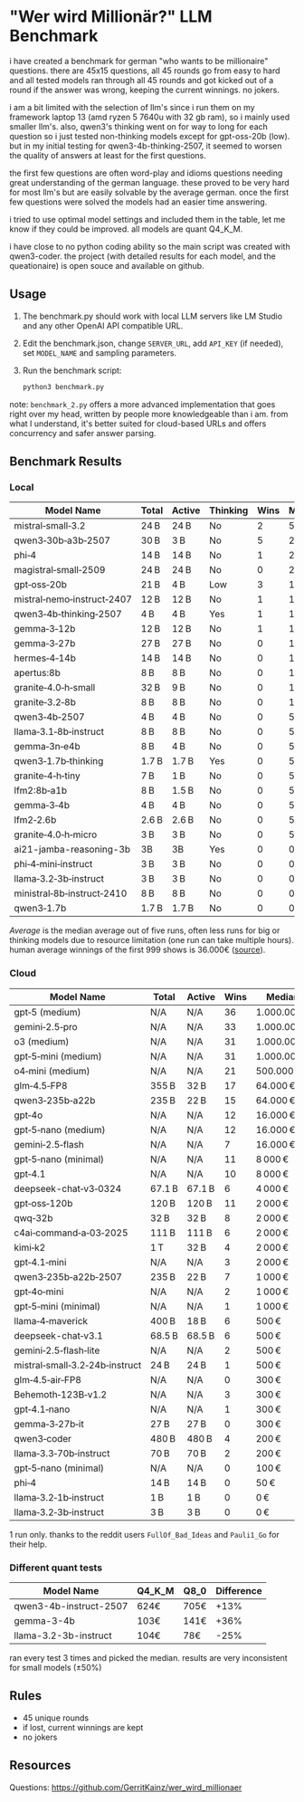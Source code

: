 # "Wer wird Millionär?" LLM Benchmark

 i have created a benchmark for german "who wants to be millionaire" questions. there are 45x15 questions, all 45 rounds go from easy to hard and all tested models ran through all 45 rounds and got kicked out of a round if the answer was wrong, keeping the current winnings. no jokers.

i am a bit limited with the selection of llm's since i run them on my framework laptop 13 (amd ryzen 5 7640u with 32 gb ram), so i mainly used smaller llm's. also, qwen3's thinking went on for way to long for each question so i just tested non-thinking models except for gpt-oss-20b (low). but in my initial testing for qwen3-4b-thinking-2507, it seemed to worsen the quality of answers at least for the first questions.

the first few questions are often word-play and idioms questions needing great understanding of the german language. these proved to be very hard for most llm's but are easily solvable by the average german. once the first few questions were solved the models had an easier time answering.

i tried to use optimal model settings and included them in the table, let me know if they could be improved. all models are quant Q4_K_M.

i have close to no python coding ability so the main script was created with qwen3-coder. the project (with detailed results for each model, and the queationaire) is open souce and available on github.

## Usage

1. The benchmark.py should work with local LLM servers like LM Studio and any other OpenAI API compatible URL.

2. Edit the benchmark.json, change `SERVER_URL`, add `API_KEY` (if needed), set `MODEL_NAME` and sampling parameters.

3. Run the benchmark script:
   
   ```bash
   python3 benchmark.py
   ```

note: `benchmark_2.py` offers a more advanced implementation that goes right over my head, written by people more knowledgeable than i am. from what I understand, it's better suited for cloud-based URLs and offers concurrency and safer answer parsing.

## Benchmark Results

### Local

| Model Name                 | Total | Active | Thinking | Wins | Median | Average   |
| -------------------------- | ----- | ------ | -------- | ---- | ------ | --------- |
| mistral‑small‑3.2          | 24 B  | 24 B   | No       | 2    | 500 €  | 63.812 €  |
| qwen3‑30b‑a3b‑2507         | 30 B  | 3 B    | No       | 5    | 200 €  | 118.111 € |
| phi‑4                      | 14 B  | 14 B   | No       | 1    | 200 €  | 25.987 €  |
| magistral‑small‑2509       | 24 B  | 24 B   | No       | 0    | 200 €  | 25.003 €  |
| gpt‑oss‑20b                | 21 B  | 4 B    | Low      | 3    | 100 €  | 80.177 €  |
| mistral‑nemo‑instruct‑2407 | 12 B  | 12 B   | No       | 1    | 100 €  | 34.383 €  |
| qwen3‑4b‑thinking‑2507     | 4 B   | 4 B    | Yes      | 1    | 100 €  | 27.343 €  |
| gemma‑3‑12b                | 12 B  | 12 B   | No       | 1    | 100 €  | 24.291 €  |
| gemma‑3‑27b                | 27 B  | 27 B   | No       | 0    | 100 €  | 15.039 €  |
| hermes‑4‑14b               | 14 B  | 14 B   | No       | 0    | 100 €  | 14.916 €  |
| apertus:8b                 | 8 B   | 8 B    | No       | 0    | 100 €  | 1.998 €   |
| granite‑4.0‑h‑small        | 32 B  | 9 B    | No       | 0    | 100 €  | 764 €     |
| granite‑3.2‑8b             | 8 B   | 8 B    | No       | 0    | 100 €  | 620 €     |
| qwen3‑4b‑2507              | 4 B   | 4 B    | No       | 0    | 50 €   | 624 €     |
| llama‑3.1‑8b‑instruct      | 8 B   | 8 B    | No       | 0    | 50 €   | 484 €     |
| gemma‑3n‑e4b               | 8 B   | 4 B    | No       | 0    | 50 €   | 383 €     |
| qwen3‑1.7b‑thinking        | 1.7 B | 1.7 B  | Yes      | 0    | 50 €   | 356 €     |
| granite‑4‑h‑tiny           | 7 B   | 1 B    | No       | 0    | 50 €   | 321 €     |
| lfm2:8b‑a1b                | 8 B   | 1.5 B  | No       | 0    | 50 €   | 303 €     |
| gemma‑3‑4b                 | 4 B   | 4 B    | No       | 0    | 50 €   | 158 €     |
| lfm2‑2.6b                  | 2.6 B | 2.6 B  | No       | 0    | 50 €   | 126 €     |
| granite‑4.0‑h‑micro        | 3 B   | 3 B    | No       | 0    | 50 €   | 100 €     |
| ai21-jamba-reasoning-3b    | 3B    | 3B     | Yes      | 0    | 0€     | 225€      |
| phi‑4‑mini‑instruct        | 3 B   | 3 B    | No       | 0    | 0 €    | 157 €     |
| llama‑3.2‑3b‑instruct      | 3 B   | 3 B    | No       | 0    | 0 €    | 125 €     |
| ministral‑8b‑instruct‑2410 | 8 B   | 8 B    | No       | 0    | 0 €    | 60 €      |
| qwen3‑1.7b                 | 1.7 B | 1.7 B  | No       | 0    | 0 €    | 57 €      |

*Average* is the median average out of five runs, often less runs for big or thinking models due to resource limitation (one run can take multiple hours). human average winnings of the first 999 shows is 36.000€ ([source](https://www.stern.de/kultur/tv/jubilaeum-von--wer-wird-millionaer---zahlen-und-fakten-aus-999-ausgaben-3605146.html)).

### Cloud

| Model Name                     | Total  | Active | Wins | Median      | Average   |
| ------------------------------ | ------ | ------ | ---- | ----------- | --------- |
| gpt‑5 (medium)                 | N/A    | N/A    | 36   | 1.000.000 € | 813.783 € |
| gemini‑2.5‑pro                 | N/A    | N/A    | 33   | 1.000.000 € | 742.004 € |
| o3 (medium)                    | N/A    | N/A    | 31   | 1.000.000 € | 716.546 € |
| gpt‑5‑mini (medium)            | N/A    | N/A    | 31   | 1.000.000 € | 673.838 € |
| o4‑mini (medium)               | N/A    | N/A    | 21   | 500.000 €   | 512.221 € |
| glm‑4.5‑FP8                    | 355 B  | 32 B   | 17   | 64.000 €    | 410.813 € |
| qwen3‑235b‑a22b                | 235 B  | 22 B   | 15   | 64.000 €    | 369.027 € |
| gpt‑4o                         | N/A    | N/A    | 12   | 16.000 €    | 302.186 € |
| gpt‑5‑nano (medium)            | N/A    | N/A    | 12   | 16.000 €    | 299.494 € |
| gemini‑2.5‑flash               | N/A    | N/A    | 7    | 16.000 €    | 205.816 € |
| gpt‑5‑nano (minimal)           | N/A    | N/A    | 11   | 8 000 €     | 277.661 € |
| gpt‑4.1                        | N/A    | N/A    | 10   | 8 000 €     | 256.073 € |
| deepseek-chat‑v3‑0324          | 67.1 B | 67.1 B | 6    | 4 000 €     | 161.492 € |
| gpt‑oss‑120b                   | 120 B  | 120 B  | 11   | 2 000 €     | 275.564 € |
| qwq‑32b                        | 32 B   | 32 B   | 8    | 2 000 €     | 197.799 € |
| c4ai‑command‑a‑03‑2025         | 111 B  | 111 B  | 6    | 2 000 €     | 155.636 € |
| kimi‑k2                        | 1 T    | 32 B   | 4    | 2 000 €     | 125.136 € |
| gpt‑4.1‑mini                   | N/A    | N/A    | 3    | 2 000 €     | 113.616 € |
| qwen3‑235b‑a22b‑2507           | 235 B  | 22 B   | 7    | 1 000 €     | 163.144 € |
| gpt‑4o‑mini                    | N/A    | N/A    | 2    | 1 000 €     | 74.698 €  |
| gpt‑5‑mini (minimal)           | N/A    | N/A    | 1    | 1 000 €     | 53.618 €  |
| llama‑4‑maverick               | 400 B  | 18 B   | 6    | 500 €       | 161.411 € |
| deepseek-chat‑v3.1             | 68.5 B | 68.5 B | 6    | 500 €       | 142.581 € |
| gemini‑2.5‑flash‑lite          | N/A    | N/A    | 2    | 500 €       | 63.107 €  |
| mistral‑small‑3.2‑24b‑instruct | 24 B   | 24 B   | 1    | 500 €       | 41.017 €  |
| glm‑4.5‑air‑FP8                | N/A    | N/A    | 0    | 300 €       | 281.459 € |
| Behemoth‑123B‑v1.2             | N/A    | N/A    | 3    | 300 €       | 84.963 €  |
| gpt‑4.1‑nano                   | N/A    | N/A    | 1    | 300 €       | 37.838 €  |
| gemma‑3‑27b‑it                 | 27 B   | 27 B   | 0    | 300 €       | 7.634 €   |
| qwen3‑coder                    | 480 B  | 480 B  | 4    | 200 €       | 92.022 €  |
| llama‑3.3‑70b‑instruct         | 70 B   | 70 B   | 2    | 200 €       | 58.309 €  |
| gpt‑5‑nano (minimal)           | N/A    | N/A    | 0    | 100 €       | 2.324 €   |
| phi‑4                          | 14 B   | 14 B   | 0    | 50 €        | 1.892 €   |
| llama‑3.2‑1b‑instruct          | 1 B    | 1 B    | 0    | 0 €         | 155 €     |
| llama‑3.2‑3b‑instruct          | 3 B    | 3 B    | 0    | 0 €         | 121 €     |

1 run only. thanks to the reddit users `FullOf_Bad_Ideas` and `Pauli1_Go` for their help.

### Different quant tests

| Model Name             | Q4_K_M | Q8_0 | Difference |
| ---------------------- | ------ | ---- | ---------- |
| qwen3-4b-instruct-2507 | 624€   | 705€ | +13%       |
| gemma-3-4b             | 103€   | 141€ | +36%       |
| llama-3.2-3b-instruct  | 104€   | 78€  | -25%       |

ran every test 3 times and picked the median. results are very inconsistent for small models (±50%)

## Rules

- 45 unique rounds
- if lost, current winnings are kept
- no jokers

## Resources

Questions: https://github.com/GerritKainz/wer_wird_millionaer
